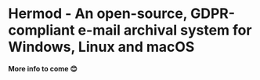 # Hermod - An open-source, GDPR-compliant e-mail archival system for Windows, Linux and macOS

**More info to come 😊**
